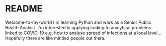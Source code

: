 # README
Welcome-to-my-world
I'm learning Python and work as a Senior Public Health Analyst.
I'm interested in applying coding to analytical problems linked to COVID-19 e.g. how to analyse spread of infections at a local level...
Hopefully there are like minded people out there.

